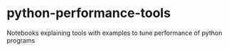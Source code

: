 # python-performance-tools
Notebooks explaining tools with examples to tune performance of python programs

